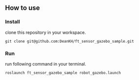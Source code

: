 ## How to use
### Install
clone this repository in your workspace.
```shell
git clone git@github.com:DeanKH/ft_sensor_gazebo_sample.git
```

### Run
run following command in your terminal. 
```shell
roslaunch ft_sensor_gazebo_sample robot_gazebo.launch
```
